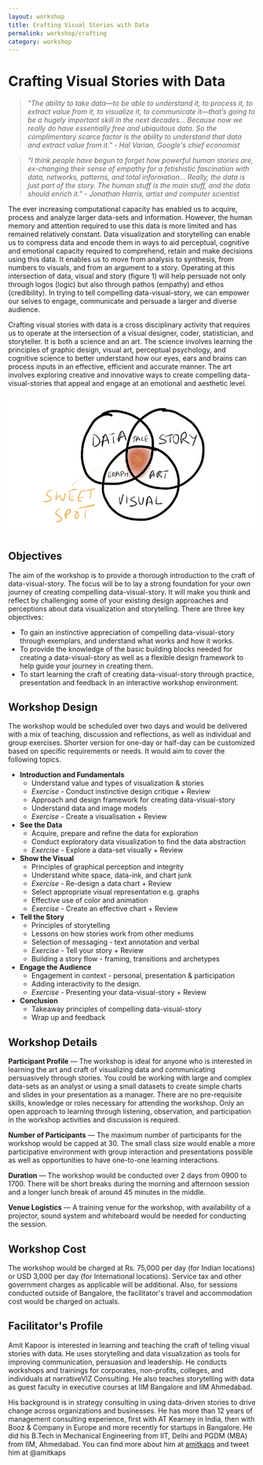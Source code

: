 ```yaml
---
layout: workshop
title: Crafting Visual Stories with Data
permalink: workshop/crafting
category: workshop
---
```


# Crafting Visual Stories with Data

> *"The ability to take data—to be able to understand it, to process it, to extract value from it, to visualize it, to communicate it—that’s going to be a hugely important skill in the next decades... Because now we really do have essentially free and ubiquitous data. So the complimentary scarce factor is the ability to understand that data and extract value from it." - Hal Varian, Google's chief economist*

> *"I think people have begun to forget how powerful human stories are, ex-changing their sense of empathy for a fetishistic fascination with data, networks, patterns, and total information... Really, the data is just part of the story. The human stuff is the main stuff, and the data should enrich it." - Jonathan Harris, artist and computer scientist*


The ever increasing computational capacity has enabled us to acquire, process and analyze larger data-sets and information. However, the human memory and attention required to use this data is more limited and has remained relatively constant. Data visualization and storytelling can enable us to compress data and encode them in ways to aid perceptual, cognitive and emotional capacity required to comprehend, retain and make decisions using this data. It enables us to move from analysis to synthesis, from numbers to visuals, and from an argument to a story. Operating at this intersection of data, visual and story (figure 1) will help persuade not only through logos (logic) but also through pathos (empathy) and ethos (credibility). In trying to tell compelling data-visual-story, we can empower our selves to engage, communicate and persuade a larger and diverse audience.

Crafting visual stories with data is a cross disciplinary activity that requires us to operate at the intersection of a visual designer, coder, statistician, and storyteller. It is both a science and an art. The science involves learning the principles of graphic design, visual art, perceptual psychology, and cognitive science to better understand how our eyes, ears and brains can process inputs in an effective, efficient and accurate manner. The art involves exploring creative and innovative ways to create compelling data-visual-stories that appeal and engage at an emotional and aesthetic level.

![Intersection of Data, Visual, and Story](../../assets/img/data_story_visual.png)

## Objectives

The aim of the workshop is to provide a thorough introduction to the craft of data-visual-story. The focus will be to lay a strong foundation for your own journey of creating compelling data-visual-story. It will make you think and reflect by challenging some of your existing design approaches and perceptions about data visualization and storytelling. There are three key objectives:

* To gain an instinctive appreciation of compelling data-visual-story through exemplars, and understand what works and how it works.
* To provide the knowledge of the basic building blocks needed for creating a data-visual-story as well as a flexible design framework to help guide your journey in creating them.
* To start learning the craft of creating data-visual-story through practice, presentation and feedback in an interactive workshop environment.

## Workshop Design

The workshop would be scheduled over two days and would be delivered with a mix of teaching, discussion and reflections, as well as individual and group exercises. Shorter version for one-day or half-day can be customized based on specific requirements or needs. It would aim to cover the following topics.

* **Introduction and Fundamentals**
	- Understand value and types of visualization & stories
	- *Exercise* - Conduct instinctive design critique + Review
	- Approach and design framework for creating data-visual-story
	- Understand data and image models
	- *Exercise* - Create a visualisation + Review
* **See the Data**
	- Acquire, prepare and refine the data for exploration
	- Conduct exploratory data visualization to find the data abstraction
	- *Exercise* - Explore a data-set visually + Review
* **Show the Visual**
	- Principles of graphical perception and integrity
	- Understand white space, data-ink, and chart junk
	- *Exercise* - Re-design a data chart + Review
	- Select appropriate visual representation e.g. graphs
	- Effective use of color and animation
	- *Exercise* - Create an effective chart + Review
* **Tell the Story**
	- Principles of storytelling
	- Lessons on how stories work from other mediums
	- Selection of messaging - text annotation and verbal
	- *Exercise* - Tell your story + Review
	- Building a story flow - framing, transitions and archetypes
* **Engage the Audience**
	- Engagement in context - personal, presentation & participation
	- Adding interactivity to the design.
	- *Exercise* - Presenting your data-visual-story + Review
* **Conclusion**
	- Takeaway principles of compelling data-visual-story
	- Wrap up and feedback


## Workshop Details
**Participant Profile** — The workshop is ideal for anyone who is interested in learning the art and craft of visualizing data and communicating persuasively through stories. You could be working with large and complex data-sets as an analyst or using a small datasets to create simple charts and slides in your presentation as a manager. There are no pre-requisite skills, knowledge or roles necessary for attending the workshop. Only an open approach to learning through listening, observation, and participation in the workshop activities and discussion is required.

**Number of Participants** —  The maximum number of participants for the workshop would be capped at 30. The small class size would enable a more participative environment with group interaction and presentations possible as well as opportunities to have one-to-one learning interactions.

**Duration** — The workshop would be conducted over 2 days from 0900 to 1700. There will be short breaks during the morning and afternoon session and a longer lunch break of around 45 minutes in the middle.

**Venue Logistics** — A training venue for the workshop, with availability of a projector, sound system and whiteboard would be needed for conducting the session.


## Workshop Cost

The workshop would be charged at Rs. 75,000 per day (for Indian locations) or USD 3,000 per day (for International locations). Service tax and other government charges as applicable will be additional. Also, for sessions conducted outside of Bangalore, the facilitator's travel and accommodation cost would be charged on actuals.


## Facilitator's Profile
Amit Kapoor is interested in learning and teaching the craft of telling visual stories with data. He uses storytelling and data visualization as tools for improving communication, persuasion and leadership. He conducts workshops and trainings for corporates, non-profits, colleges, and individuals at narrativeVIZ Consulting. He also teaches storytelling with data as guest faculty in executive courses at IIM Bangalore and IIM Ahmedabad.

His background is in strategy consulting in using data-driven stories to drive change across organizations and businesses. He has more than 12 years of management consulting experience, first with AT Kearney in India, then with Booz & Company in Europe and more recently for startups in Bangalore. He did his B.Tech in Mechanical Engineering from IIT, Delhi and PGDM (MBA) from IIM, Ahmedabad. You can find more about him at [amitkaps](http://amitkaps.com) and tweet him at @amitkaps
